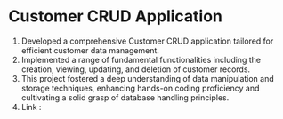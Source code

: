 # Customer CRUD Application

1. Developed a comprehensive Customer CRUD application tailored for efficient customer data management.
2. Implemented a range of fundamental functionalities including the creation, viewing, updating, and deletion of customer records.
3. This project fostered a deep understanding of data manipulation and storage techniques, enhancing hands-on coding proficiency and cultivating a solid grasp of database handling principles.
4. Link : 
